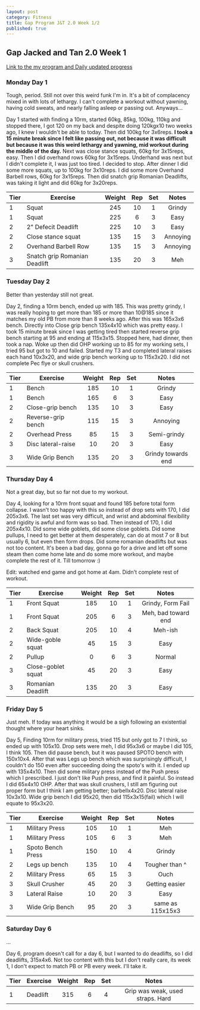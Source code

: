 ```yaml
---
layout: post
category: Fitness
title: Gap Program J&T 2.0 Week 1/2
published: true
---
```


## Gap Jacked and Tan 2.0 Week 1

[Link to the my program and Daily updated progress](https://docs.google.com/spreadsheets/d/1D_HpN9KOJpZ7pjtmVQSacaMJ5cHJ4TrFMXki23ocXls/edit?usp=sharing)

###  
### Monday Day 1

Tough, period. Still not over this weird funk I'm in. It's a bit of complacency mixed in with lots of lethargy. I can't complete a workout without yawning, having cold sweats, and nearly falling asleep or passing out. Anyways...

Day 1 started with finding a 10rm, started 60kg, 85kg, 100kg, 110kg and stopped there, I got 120 on my back and despite doing 120kgx10 two weeks ago, I knew I wouldn't be able to today. Then did 100kg for 3x6reps. **I took a 15 minute break since I felt like passing out, not because it was difficult but because it was this weird lethargy and yawning, mid workout during the middle of the day.** Next was close stance squats, 60kg for 3x15reps, easy. Then I did overhand rows 60kg for 3x15reps. Underhand was next but I didn't complete it, I was just too tired. I decided to stop. After dinner I did some more squats, up to 100kg for 3x10reps. I did some more Overhand Barbell rows, 60kg for 3x15reps. Then did snatch grip Romanian Deadlifts, was taking it light and did 60kg for 3x20reps.

| Tier | Exercise | Weight | Rep | Set | Notes | 
|---|---|:---:|:---:|:---:|:---:| 
| 1 | Squat | 245 | 10 | 1 | Grindy |
| 1 | Squat | 225 | 6 | 3 | Easy | 
| 2 | 2" Defecit Deadlift | 225 | 10 | 3 | Easy | 
| 2 | Close stance squat | 135 | 15 | 3 | Annoying |
| 2 | Overhand Barbell Row | 135 | 15 | 3 | Annoying | 
| 3 | Snatch grip Romanian Deadlift | 135 | 20 | 3 | Meh | 



###  
### Tuesday Day 2

Better than yesterday still not great. 

Day 2, finding a 10rm bench, ended up with 185. This was pretty grindy, I was really hoping to get more than 185 or more than 10@185 since it matches my old PB from more than 8 weeks ago. After this was 165x3x6 bench. Directly into Close grip bench 135x4x10 which was pretty easy. I took 15 minute break since I was getting tired then started reverse grip bench starting at 95 and ending at 115x3x15. Stopped here, had dinner, then took a nap. Woke up then did OHP working up to 85 for my working sets, I tried 95 but got to 10 and failed. Started my T3 and completed lateral raises each hand 10x3x20, and wide grip bench working up to 115x3x20. I did not complete Pec flye or skull crushers.

| Tier | Exercise | Weight | Rep | Set | Notes | 
|---|---|:---:|:---:|:---:|:---:| 
| 1 | Bench | 185 | 10 | 1 | Grindy |
| 1 | Bench | 165 | 6 | 3 | Easy | 
| 2 | Close-grip bench | 135 | 10 | 3 | Easy | 
| 2 | Reverse-grip bench | 115 | 15 | 3 | Annoying |
| 2 | Overhead Press | 85 | 15 | 3 | Semi-grindy | 
| 3 | Disc lateral-raise | 10 | 20 | 3 | Easy | 
| 3 | Wide Grip Bench | 135 | 20 | 3 | Grindy towards end |

###  
### Thursday Day 4

Not a great day, but so far not due to my workout. 

Day 4, looking for a 10rm front squat and found 185 before total form collapse. I wasn't too happy with this so instead of drop sets with 170, I did 205x3x6. The last set was very difficult, and wrist and abdominal flexibility and rigidity is awful and form was so bad. Then instead of 170, I did 205x4x10. Did some wide goblets, did some close goblets. Did some pullups, I need to get better at them desperately, can do at most 7 or 8 but usually 6, but even then form drops. Did some romanian deadlifts but was not too content. It's been a bad day, gonna go for a drive and let off some steam then come home late and do some more workout, and maybe complete the rest of it. Till tomorrow :)

Edit: watched end game and got home at 4am. Didn't complete rest of workout.


| Tier | Exercise | Weight | Rep | Set | Notes | 
|---|---|:---:|:---:|:---:|:---:| 
| 1 | Front Squat | 185 | 10 | 1 | Grindy, Form Fail |
| 1 | Front Squat | 205 | 6 | 3 | Meh, bad toward end | 
| 2 | Back Squat | 205 | 10 | 4 | Meh-ish | 
| 2 | Wide-goble squat | 45 | 15 | 3 | Easy |
| 2 | Pullup | 0 | 6 | 3 | Normal | 
| 3 | Close-goblet squat | 45 | 20 | 3 | Easy | 
| 3 | Romanian Deadlift | 135 | 20 | 3 | Easy |

###
### Friday Day 5

Just meh. If today was anything it would be a sigh following an existential thought where your heart sinks.

Day 5, Finding 10rm for military press, tried 115 but only got to 7 I think, so ended up with 105x10. Drop sets were meh, I did 95x3x6 or maybe I did 105, I think 105. Then did pause bench, but it was paused SPOTO bench with 150x10x4. After that was Legs up bench which was surprisingly difficult, I couldn't do 150 even after succeeding doing the spoto's with it. I ended up with 135x4x10. Then did some military press instead of the Push press which I prescribed. I just don't like Push press, and find it painful. So instead I did 65x4x10 OHP. After that was skull crushers, I still am figuring out proper form but I think I am getting better; barbellx4x20. Disc lateral raise 10x3x10. Wide grip bench I did 95x20, then did 115x3x15(fail) which I will equate to 95x3x20. 


| Tier | Exercise | Weight | Rep | Set | Notes | 
|---|---|:---:|:---:|:---:|:---:| 
| 1 | Military Press | 105 | 10 | 1 | Meh |
| 1 | Military Press | 105 | 6 | 3 | Meh |
| 1 | Spoto Bench Press | 150 | 10 | 4 | Grindy |
| 2 | Legs up bench | 135 | 10 | 4 | Tougher than ^ | 
| 2 | Military Press | 65 | 15 | 3 | Ouch |
| 3 | Skull Crusher | 45 | 20 | 3 | Getting easier | 
| 3 | Lateral Raise | 10 | 20 | 3 | Easy|
| 3 | Wide Grip Bench | 95 | 20 | 3 | same as 115x15x3 |

###
### Saturday Day 6

...

Day 6, program  doesn't call for a day 6, but I wanted to do deadlifts, so I did deadlifts, 315x4x6. Not too content with this but I don't really care, its week 1, I don't expect to match PB or PB every week. I'll take it. 


| Tier | Exercise | Weight | Rep | Set | Notes | 
|---|---|:---:|:---:|:---:|:---:| 
| 1 | Deadlift | 315 | 6 | 4 | Grip was weak, used straps. Hard |



